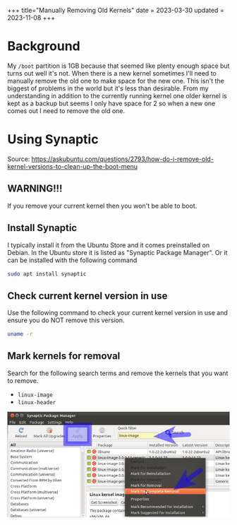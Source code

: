+++
title="Manually Removing Old Kernels"
date = 2023-03-30
updated = 2023-11-08
+++

# Background

My `/boot` partition is 1GB because that seemed like plenty enough space but turns out well it's not. When there is a new kernel sometimes I'll need to manually remove the old one to make space for the new one. This isn't the biggest of problems in the world but it's less than desirable. From my understanding in addition to the currently running kernel one older kernel is kept as a backup but seems I only have space for 2 so when a new one comes out I need to remove the old one.

# Using Synaptic

Source: <https://askubuntu.com/questions/2793/how-do-i-remove-old-kernel-versions-to-clean-up-the-boot-menu>

## WARNING!!!

If you remove your current kernel then you won't be able to boot.

## Install Synaptic

I typically install it from the Ubuntu Store and it comes preinstalled on Debian. In the Ubuntu store it is listed as "Synaptic Package Manager". Or it can be installed with the following command

```sh
sudo apt install synaptic
```

## Check current kernel version in use

Use the following command to check your current kernel version in use and ensure you do NOT remove this version.

```sh
uname -r
```

## Mark kernels for removal

Search for the following search terms and remove the kernels that you want to remove.

- `linux-image`
- `linux-header`

![ScreenShot](scrshot.png)
